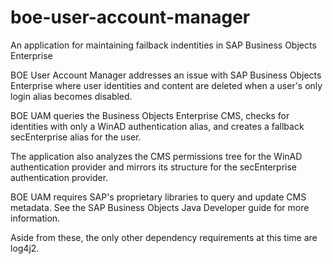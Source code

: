 # boe-user-account-manager
An application for maintaining failback indentities in SAP Business Objects Enterprise

BOE User Account Manager addresses an issue with SAP Business Objects Enterprise where user identities and content are deleted when a user's only login alias becomes disabled.

BOE UAM queries the Business Objects Enterprise CMS, checks for identities with only a WinAD authentication alias, and creates a fallback secEnterprise alias for the user. 

The application also analyzes the CMS permissions tree for the WinAD authentication provider and mirrors its structure for the secEnterprise authentication provider.

BOE UAM requires SAP's proprietary libraries to query and update CMS metadata. See the SAP Business Objects Java Developer guide for more information. 

Aside from these, the only other dependency requirements at this time are log4j2. 
